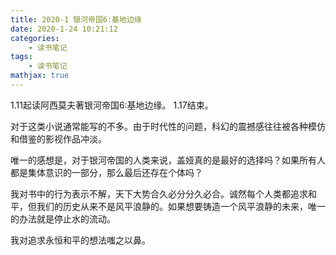 ```yaml
---
title: 2020-1 银河帝国6:基地边缘
date: 2020-1-24 10:21:12
categories:
    - 读书笔记
tags: 
    - 读书笔记
mathjax: true
---
```


1.11起读阿西莫夫著银河帝国6:基地边缘。
1.17结束。

对于这类小说通常能写的不多。由于时代性的问题，科幻的震撼感往往被各种模仿和借鉴的影视作品冲淡。

唯一的感想是，对于银河帝国的人类来说，盖娅真的是最好的选择吗？如果所有人都是集体意识的一部分，那么最后还存在个体吗？

我对书中的行为表示不解，天下大势合久必分分久必合。诚然每个人类都追求和平，但我们的历史从来不是风平浪静的。如果想要铸造一个风平浪静的未来，唯一的办法就是停止水的流动。

我对追求永恒和平的想法嗤之以鼻。